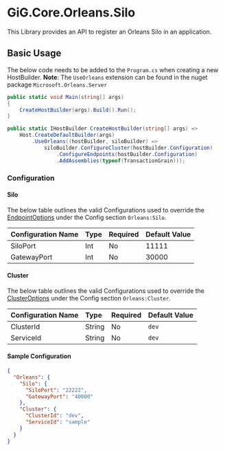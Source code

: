 # GiG.Core.Orleans.Silo

This Library provides an API to register an Orleans Silo in an application.

## Basic Usage

The below code needs to be added to the `Program.cs` when creating a new HostBuilder.
**Note**: The `UseOrleans` extension can be found in the nuget package ```Microsoft.Orleans.Server```

```csharp
public static void Main(string[] args)
{
    CreateHostBuilder(args).Build().Run();
}

public static IHostBuilder CreateHostBuilder(string[] args) =>
    Host.CreateDefaultBuilder(args)
        .UseOrleans((hostBuilder, siloBuilder) =>
            siloBuilder.ConfigureCluster(hostBuilder.Configuration)
                .ConfigureEndpoints(hostBuilder.Configuration)
                .AddAssemblies(typeof(TransactionGrain)));
```

### Configuration

#### Silo

The below table outlines the valid Configurations used to override the [EndpointOptions](https://github.com/dotnet/orleans/blob/master/src/Orleans.Runtime/Hosting/EndpointOptions.cs) under the Config section `Orleans:Silo`.

| Configuration Name | Type | Required | Default Value |
|:-------------------|:-----|:---------|:--------------|
| SiloPort           | Int  | No       | 11111         |
| GatewayPort        | Int  | No       | 30000         |

#### Cluster

The below table outlines the valid Configurations used to override the [ClusterOptions](https://github.com/dotnet/orleans/blob/master/src/Orleans.Core/Configuration/Options/ClusterOptions.cs) under the Config section `Orleans:Cluster`.

| Configuration Name | Type   | Required | Default Value |
|:-------------------|:-------|:---------|:--------------|
| ClusterId          | String | No       | `dev`         |
| ServiceId          | String | No       | `dev`         |

#### Sample Configuration

```json
{
  "Orleans": {
    "Silo": {
      "SiloPort": "22222",
      "GatewayPort": "40000"
    },
    "Cluster": {
      "ClusterId": "dev",
      "ServiceId": "sample"
    }
  }
}
```